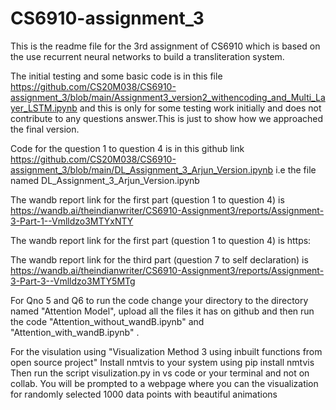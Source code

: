 # CS6910-assignment_3

This is the readme file for the 3rd assignment of CS6910 which is based on the use recurrent neural networks to build a transliteration system.

The initial testing and some basic code is in this file https://github.com/CS20M038/CS6910-assignment_3/blob/main/Assignment3_version2_withencoding_and_Multi_Layer_LSTM.ipynb
and this is only for some testing work initially and does not contribute to any questions answer.This is just to show how we approached the final version.

Code for the question 1 to question 4 is in this github link https://github.com/CS20M038/CS6910-assignment_3/blob/main/DL_Assignment_3_Arjun_Version.ipynb
i.e the file named DL_Assignment_3_Arjun_Version.ipynb

The wandb report link for the first part (question 1 to question 4) is https://wandb.ai/theindianwriter/CS6910-Assignment3/reports/Assignment-3-Part-1--Vmlldzo3MTYxNTY

The wandb report link for the first part (question 1 to question 4) is https:

The wandb report link for the third part (question 7 to self declaration) is https://wandb.ai/theindianwriter/CS6910-Assignment3/reports/Assignment-3-Part-3--Vmlldzo3MTY5MTg

For Qno 5 and Q6 to run the code change your directory to the directory named "Attention Model", upload all the files it has on github and then run the code "Attention_without_wandB.ipynb" and "Attention_with_wandB.ipynb" .

For the visulation using "Visualization Method 3 using inbuilt functions from open source project"
Install nmtvis to your system using 
pip install nmtvis
Then run the script visulization.py in vs code or your terminal and not on collab. You will be prompted to a webpage where you can the visualization for randomly selected 1000 data points with beautiful animations
